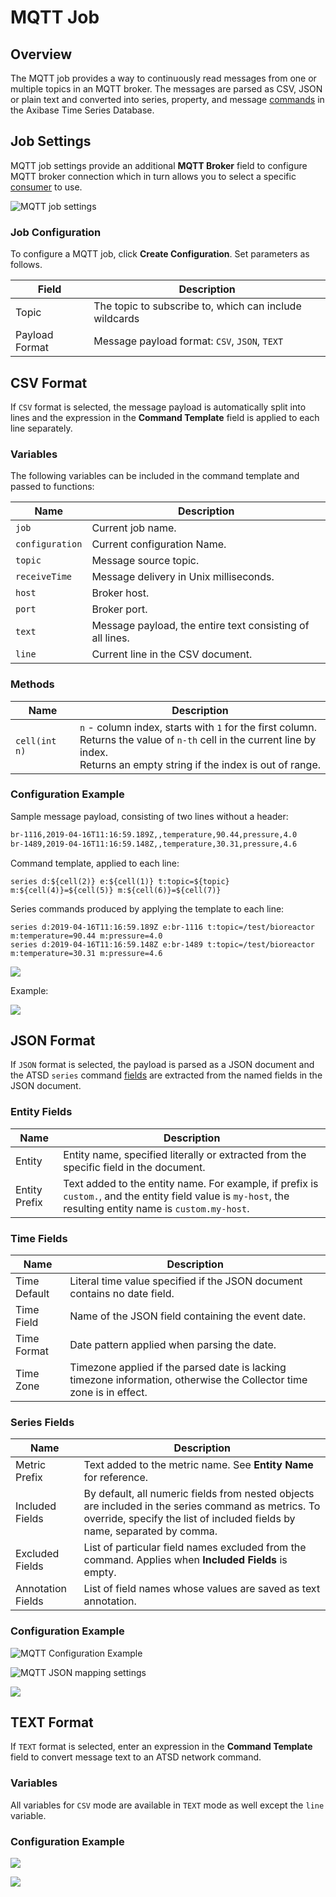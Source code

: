 # MQTT Job

## Overview

The MQTT job provides a way to continuously read messages from one or multiple topics in an MQTT broker. The messages are parsed as CSV, JSON or plain text and converted into series, property, and message [commands](https://axibase.com/docs/atsd/api/network/) in the Axibase Time Series Database.

## Job Settings

MQTT job settings provide an additional **MQTT Broker** field to configure MQTT broker connection which in turn allows you to select a specific [consumer](./mqtt-broker.md) to use.

![MQTT job settings](./images/mqtt_job_configuration.png)

### Job Configuration

To configure a MQTT job, click **Create Configuration**.
Set parameters as follows.

**Field** | **Description**
----- | -----------
Topic | The topic to subscribe to, which can include wildcards
Payload Format | Message payload format: `CSV`, `JSON`, `TEXT`

## CSV Format

If `CSV` format is selected, the message payload is automatically split into lines and the expression in the **Command Template** field is applied to each line separately.

### Variables

The following variables can be included in the command template and passed to functions:

**Name**| **Description**
---|---
`job` | Current job name.
`configuration` | Current configuration Name.
`topic` | Message source topic.
`receiveTime` | Message delivery in Unix milliseconds.
`host` | Broker host.
`port` | Broker port.
`text` | Message payload, the entire text consisting of all lines.
`line` | Current line in the CSV document.

### Methods

**Name**| **Description**
---|---
`cell(int n)` | `n` - column index, starts with `1` for the first column.<br>Returns the value of `n-th` cell in the current line by index.<br>Returns an empty string if the index is out of range.

### Configuration Example

Sample message payload, consisting of two lines without a header:

```txt
br-1116,2019-04-16T11:16:59.189Z,,temperature,90.44,pressure,4.0
br-1489,2019-04-16T11:16:59.148Z,,temperature,30.31,pressure,4.6
```

Command template, applied to each line:

```ls
series d:${cell(2)} e:${cell(1)} t:topic=${topic} m:${cell(4)}=${cell(5)} m:${cell(6)}=${cell(7)}
```

Series commands produced by applying the template to each line:

```ls
series d:2019-04-16T11:16:59.189Z e:br-1116 t:topic=/test/bioreactor m:temperature=90.44 m:pressure=4.0
series d:2019-04-16T11:16:59.148Z e:br-1489 t:topic=/test/bioreactor m:temperature=30.31 m:pressure=4.6
```

![](./images/mqtt_csv_configuration.png)

Example:

![](./images/mqtt_csv_tes_result.png)

## JSON Format

If `JSON` format is selected, the payload is parsed as a JSON document and the ATSD `series` command [fields](https://axibase.com/docs/atsd/api/network/series.html) are extracted from the named fields in the JSON document.

### Entity Fields

**Name** | **Description**
---| ---
Entity | Entity name, specified literally or extracted from the specific field in the document.
Entity Prefix | Text added to the entity name. For example, if prefix is `custom.`, and the entity field value is `my-host`, the resulting entity name is `custom.my-host`.

### Time Fields

**Name** | **Description**
---| ---
Time Default | Literal time value specified if the JSON document contains no date field.
Time Field   | Name of the JSON field containing the event date.
Time Format  | Date pattern applied when parsing the date.
Time Zone    | Timezone applied if the parsed date is lacking timezone information, otherwise the Collector time zone is in effect.

### Series Fields

**Name** | **Description**
--- | ---
Metric Prefix | Text added to the metric name. See **Entity Name** for reference.
Included Fields | By default, all numeric fields from nested objects are included in the series command as metrics. To override, specify the list of included fields by name, separated by comma.
Excluded Fields | List of particular field names excluded from the command. Applies when **Included Fields** is empty.
Annotation Fields | List of field names whose values are saved as text annotation.

### Configuration Example

![MQTT Configuration Example](./images/mqtt_configuration_json.png)

![MQTT JSON mapping settings](./images/mqtt_json_mapping.png)

![](./images/mqtt_json_mapping_result.png)

## TEXT Format

If `TEXT` format is selected, enter an expression in the **Command Template** field to convert message text to an ATSD network command.

### Variables

All variables for `CSV` mode are available in `TEXT` mode as well except the `line` variable.

### Configuration Example

![](./images/mqtt_text_configuration.png)

![](./images/mqtt_text_mapping_result.png)
